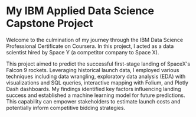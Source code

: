 # My IBM Applied Data Science Capstone Project

Welcome to the culmination of my journey through the IBM Data Science Professional Certificate on Coursera. In this project, I acted as a data scientist hired by Space Y (a competitor company to Space X).

This project aimed to predict the successful first-stage landing of SpaceX's Falcon 9 rockets.  Leveraging historical launch data, I employed various techniques including data wrangling, exploratory data analysis (EDA) with visualizations and SQL queries, interactive mapping with Folium, and Plotly Dash dashboards.  My findings identified key factors influencing landing success and established a machine learning model for future predictions.  This capability can empower stakeholders to estimate launch costs and potentially inform competitive bidding strategies.
